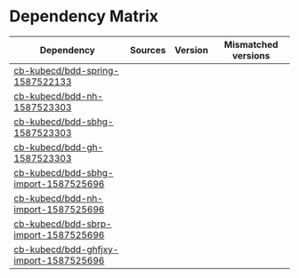 # Dependency Matrix

Dependency | Sources | Version | Mismatched versions
---------- | ------- | ------- | -------------------
[cb-kubecd/bdd-spring-1587522133](https://github.com/cb-kubecd/bdd-spring-1587522133.git) |  | []() | 
[cb-kubecd/bdd-nh-1587523303](https://github.com/cb-kubecd/bdd-nh-1587523303.git) |  | []() | 
[cb-kubecd/bdd-sbhg-1587523303](https://github.com/cb-kubecd/bdd-sbhg-1587523303.git) |  | []() | 
[cb-kubecd/bdd-gh-1587523303](https://github.com/cb-kubecd/bdd-gh-1587523303.git) |  | []() | 
[cb-kubecd/bdd-sbhg-import-1587525696](https://github.com/cb-kubecd/bdd-sbhg-import-1587525696.git) |  | []() | 
[cb-kubecd/bdd-nh-import-1587525696](https://github.com/cb-kubecd/bdd-nh-import-1587525696.git) |  | []() | 
[cb-kubecd/bdd-sbrp-import-1587525696](https://github.com/cb-kubecd/bdd-sbrp-import-1587525696.git) |  | []() | 
[cb-kubecd/bdd-ghfjxy-import-1587525696](https://github.com/cb-kubecd/bdd-ghfjxy-import-1587525696.git) |  | []() | 
